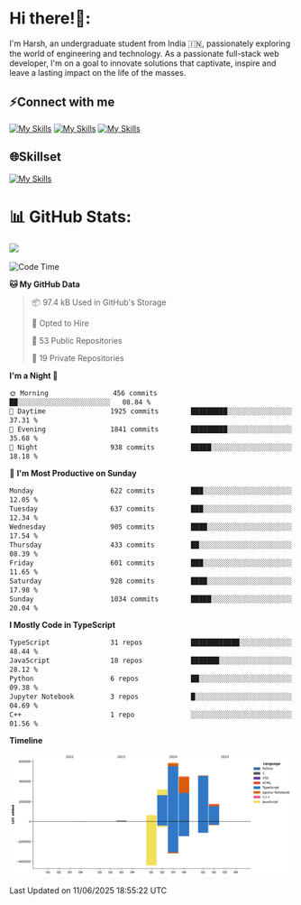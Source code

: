 
# Hi there!👋:
<p> I'm Harsh, an undergraduate student from India 🇮🇳, passionately exploring the world of engineering and technology. As a passionate full-stack web developer, I'm on a goal to innovate solutions that captivate, inspire and leave a lasting impact on the life of the masses. </p>

## ⚡Connect with me

[![My Skills](https://skillicons.dev/icons?i=gmail)](mailto:harshpandey.tech@gmail.com) [![My Skills](https://skillicons.dev/icons?i=linkedin)](https://linkedin.com/in/harsh3dev) [![My Skills](https://skillicons.dev/icons?i=twitter)](https://x.com/harshxai)

## 🌐Skillset
[![My Skills](https://skillicons.dev/icons?i=js,ts,react,nextjs,nodejs,tailwind,mongo,express,postgres,prisma,html,css,docker,aws,cpp,git,vscode,figma)](https://skillicons.dev)


# 📊 GitHub Stats:
![](https://komarev.com/ghpvc/?username=harsh3dev)

<!--START_SECTION:waka-->
![Code Time](http://img.shields.io/badge/Code%20Time-154%20hrs%201%20min-blue)

**🐱 My GitHub Data** 

> 📦 97.4 kB Used in GitHub's Storage 
 > 
> 💼 Opted to Hire
 > 
> 📜 53 Public Repositories 
 > 
> 🔑 19 Private Repositories 
 > 
**I'm a Night 🦉** 

```text
🌞 Morning                456 commits         ██░░░░░░░░░░░░░░░░░░░░░░░   08.84 % 
🌆 Daytime                1925 commits        █████████░░░░░░░░░░░░░░░░   37.31 % 
🌃 Evening                1841 commits        █████████░░░░░░░░░░░░░░░░   35.68 % 
🌙 Night                  938 commits         █████░░░░░░░░░░░░░░░░░░░░   18.18 % 
```
📅 **I'm Most Productive on Sunday** 

```text
Monday                   622 commits         ███░░░░░░░░░░░░░░░░░░░░░░   12.05 % 
Tuesday                  637 commits         ███░░░░░░░░░░░░░░░░░░░░░░   12.34 % 
Wednesday                905 commits         ████░░░░░░░░░░░░░░░░░░░░░   17.54 % 
Thursday                 433 commits         ██░░░░░░░░░░░░░░░░░░░░░░░   08.39 % 
Friday                   601 commits         ███░░░░░░░░░░░░░░░░░░░░░░   11.65 % 
Saturday                 928 commits         ████░░░░░░░░░░░░░░░░░░░░░   17.98 % 
Sunday                   1034 commits        █████░░░░░░░░░░░░░░░░░░░░   20.04 % 
```


**I Mostly Code in TypeScript** 

```text
TypeScript               31 repos            ████████████░░░░░░░░░░░░░   48.44 % 
JavaScript               18 repos            ███████░░░░░░░░░░░░░░░░░░   28.12 % 
Python                   6 repos             ██░░░░░░░░░░░░░░░░░░░░░░░   09.38 % 
Jupyter Notebook         3 repos             █░░░░░░░░░░░░░░░░░░░░░░░░   04.69 % 
C++                      1 repo              ░░░░░░░░░░░░░░░░░░░░░░░░░   01.56 % 
```



**Timeline**

![Lines of Code chart](https://raw.githubusercontent.com/harsh3dev/harsh3dev/main/assets/bar_graph.png)


 Last Updated on 11/06/2025 18:55:22 UTC
<!--END_SECTION:waka-->

